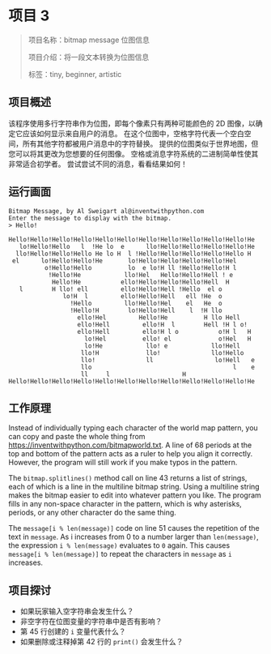 # 项目 3

> 项目名称：bitmap message 位图信息
> 
> 项目介绍：将一段文本转换为位图信息
> 
> 标签：tiny, beginner, artistic

## 项目概述

该程序使用多行字符串作为位图，即每个像素只有两种可能颜色的 2D 图像，以确定它应该如何显示来自用户的消息。 在这个位图中，空格字符代表一个空白空间，所有其他字符都被用户消息中的字符替换。 提供的位图类似于世界地图，但您可以将其更改为您想要的任何图像。 空格或消息字符系统的二进制简单性使其非常适合初学者。 尝试尝试不同的消息，看看结果如何！

## 运行画面

```
Bitmap Message, by Al Sweigart al@inventwithpython.com
Enter the message to display with the bitmap.
> Hello!

Hello!Hello!Hello!Hello!Hello!Hello!Hello!Hello!Hello!Hello!Hello!He
   lo!Hello!Hello   l  !He lo  e      llo!Hello!Hello!Hello!Hello!He
  llo!Hello!Hello!Hello He lo H  l !Hello!Hello!Hello!Hello!Hello H
 el      lo!Hello!Hello!He       lo!Hello!Hello!Hello!Hello!Hel
          o!Hello!Hello          lo  e lo!H ll !Hello!Hello!H l
           !Hello!He            llo!Hel   Hello!Hello!Hell ! e
            Hello!He           ello!Hello!Hello!Hello!Hell  H
   l        H llo! ell         ello!Hello!Hell !Hello  el o
               lo!H  l         ello!Hello!Hell   ell !He  o
                 !Hello         llo!Hello!Hel    el   He  o
                 !Hello!H        lo!Hello!Hell    l  !H llo
                   ello!Hel         Hello!He          H llo Hell
                   ello!Hell         ello!H  l        Hell !H l o!
                   ello!Hell         ello!H l o           o!H l   H
                     lo!Hel          ello! el             o!Hel   H
                     lo!He            llo! e            llo!Hell
                    llo!H             llo!              llo!Hello
                    llo!              ll                 lo!Hell   e
                    llo                                       l    e
                    ll     l                    H
Hello!Hello!Hello!Hello!Hello!Hello!Hello!Hello!Hello!Hello!Hello!He
```

## 工作原理

Instead of individually typing each character of the world map pattern, you can copy and paste the whole thing from https://inventwithpython.com/bitmapworld.txt. A line of 68 periods at the top and bottom of the pattern acts as a ruler to help you align it correctly. However, the program will still work if you make typos in the pattern.

The `bitmap.splitlines()` method call on line 43 returns a list of strings, each of which is a line in the multiline bitmap string. Using a multiline string makes the bitmap easier to edit into whatever pattern you like. The program fills in any non-space character in the pattern, which is why asterisks, periods, or any other character do the same thing.

The `message[i % len(message)]` code on line 51 causes the repetition of the text in `message`. As i increases from 0 to a number larger than `len(message)`, the expression `i % len(message)` evaluates to `0` again. This causes `message[i % len(message)]` to repeat the characters in `message` as `i` increases.

## 项目探讨

- 如果玩家输入空字符串会发生什么？
- 非空字符在位图变量的字符串中是否有影响？
- 第 45 行创建的 `i` 变量代表什么？
- 如果删除或注释掉第 42 行的 `print()` 会发生什么？
